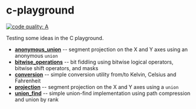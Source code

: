 # c-playground

[![code quality: A](https://img.shields.io/badge/code%20quality-A-brightgreen.svg)](https://www.codacy.com/app/alexandra-zaharia/c-playground)

Testing some ideas in the C playground.

  * **[anonymous\_union](https://github.com/alexandra-zaharia/c-playground/tree/master/anonymous_union)** -- segment projection on the X and Y axes using an anonymous `union`
  * **[bitwise\_operations](https://github.com/alexandra-zaharia/c-playground/tree/master/bitwise_operations)** -- bit fiddling using bitwise logical operators, bitwise shift operators, and masks 
  * **[conversion](https://github.com/alexandra-zaharia/c-playground/tree/master/conversion)** -- simple conversion utility from/to Kelvin, Celsius and Fahrenheit
  * **[projection](https://github.com/alexandra-zaharia/c-playground/tree/master/projection)** -- segment projection on the X and Y axes using a `union`
  * **[union\_find](https://github.com/alexandra-zaharia/c-playground/tree/master/union_find)** -- simple union-find implementation using path compression and union by rank

